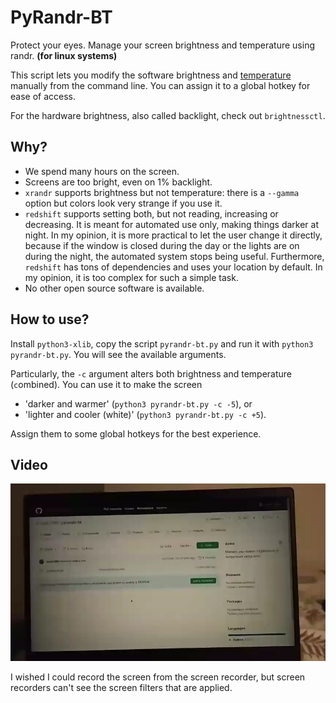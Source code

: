 # PyRandr-BT

Protect your eyes. Manage your screen brightness and temperature using randr. **(for linux systems)**

This script lets you modify the software brightness and [temperature](https://en.wikipedia.org/wiki/Color_temperature) manually from the command line. You can assign it to a global hotkey for ease of access.

For the hardware brightness, also called backlight, check out `brightnessctl`.

## Why?

 - We spend many hours on the screen.
 - Screens are too bright, even on 1% backlight.
 - `xrandr` supports brightness but not temperature: there is a `--gamma` option but colors look very strange if you use it.
 - `redshift` supports setting both, but not reading, increasing or decreasing. It is meant for automated use only, making things darker at night. In my opinion, it is more practical to let the user change it directly, because if the window is closed during the day or the lights are on during the night, the automated system stops being useful. Furthermore, `redshift` has tons of dependencies and uses your location by default. In my opinion, it is too complex for such a simple task.
 - No other open source software is available.

## How to use?

Install `python3-xlib`, copy the script `pyrandr-bt.py` and run it with `python3 pyrandr-bt.py`. You will see the available arguments.

Particularly, the `-c` argument alters both brightness and temperature (`c`ombined). You can use it to make the screen

 - 'darker and warmer' (`python3 pyrandr-bt.py -c -5`), or
 - 'lighter and cooler (white)' (`python3 pyrandr-bt.py -c +5`).

Assign them to some global hotkeys for the best experience.

## Video

![Showcase video](video.webp)

I wished I could record the screen from the screen recorder, but screen recorders can't see the screen filters that are applied.


